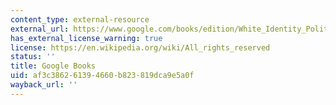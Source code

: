 ```yaml
---
content_type: external-resource
external_url: https://www.google.com/books/edition/White_Identity_Politics/ed6CDwAAQBAJ?hl=en&gbpv=1
has_external_license_warning: true
license: https://en.wikipedia.org/wiki/All_rights_reserved
status: ''
title: Google Books
uid: af3c3862-6139-4660-b823-819dca9e5a0f
wayback_url: ''
---
```

